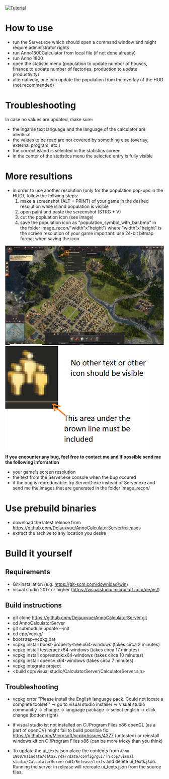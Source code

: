 [![Tutorial](https://img.youtube.com/vi/fxzYSh-92Ng/0.jpg)](https://www.youtube.com/watch?v=fxzYSh-92Ng)

# How to use
- run the Server.exe which should open a command window and might require administrator rights
- run Anno1800Calculator from local file (if not done already)
- run Anno 1800
- open the statistic menu (population to update number of houses, finance to update number of factories, production to update productivity)
- alternatively, one can update the population from the overlay of the HUD (not recommended)

# Troubleshooting
In case no values are updated, make sure:
- the ingame text language and the language of the calculator are identical
- the values to be read are not covered by something else (overlay, external program, etc.)
- the correct island is selected in the statistics screen
- in the center of the statistics menu the selected entry is fully visible


# More resultions
- in order to use another resolution (only for the population pop-ups in the HUD), follow the follwing steps: 
  1. make a screenshot (ALT + PRINT) of your game in the desired resolution while island population is 			visible
  2. open paint and paste the screenshot (STRG + V)
  3. cut the popluation icon (see image)
  4. save the population icon as "population_symbol_with_bar.bmp" in the folder image_recon/"width"x"height"/
where "width"x"height" is the screen resolution of your game
important: use 24-bit bitmap format when saving the icon


![Alt text](instructions_0.png?raw=true "instructions 0")
![Alt text](instructions_1.png?raw=true "instructions 1")

**If you encounter any bug, feel free to contact me and if possible send me the following information**
- your game's screen resolution
- the text from the Server.exe console when the bug occured
- if the bug is reproducable: try ServerD.exe instead of Server.exe and send me the images that are generated in the folder image_recon/

# Use prebuild binaries
- download the latest release from https://github.com/Dejauxvue/AnnoCalculatorServer/releases
- extract the archive to any location you desire

# Build it yourself 
## Requirements
- Git-installation (e.g. https://git-scm.com/download/win)
- visual studio 2017 or higher (https://visualstudio.microsoft.com/de/vs/)
	
## Build instructions
- git clone https://github.com/Dejauxvue/AnnoCalculatorServer.git
- cd AnnoCalculatorServer
- git submodule update --init
- cd cpp/vcpkg/
- bootstrap-vcpkg.bat
- vcpkg install boost-property-tree:x64-windows (takes circa 2 minutes)
- vcpkg install tesseract:x64-windows (takes circa 17 minutes)
- vcpkg install cpprestsdk:x64-windows (takes circa 10 minutes)
- vcpkg install opencv:x64-windows (takes circa 7 minutes)
- vcpkg integrate project
- <build cpp/visual studio/CalculatorServer/CalculatorServer.sln>
			
## Troubleshooting 
- vcpkg error "Please install the English language pack. Could not locate a complete toolset."
-> go to visual studio installer -> visual studio communitiy -> change -> language package
-> select english -> click change (bottom right)
- if visual studio ist not installed on C:/Program Files x86 openGL (as a part of openCV) might fail to build
possible fix: https://github.com/Microsoft/vcpkg/issues/4377 (untested)	
or reinstall windows kit on C:/Program Files x86 (can be more tricky than you think)

- To update the ui_texts.json place the contents from `Anno 1800/maindata/data2.rda//data/config/gui/` in `cpp/visual studio/CalculatorServer/x64/Release/texts` and delete ui_texts.json. Running the server in release will recreate ui_texts.json from the source files.		
	
